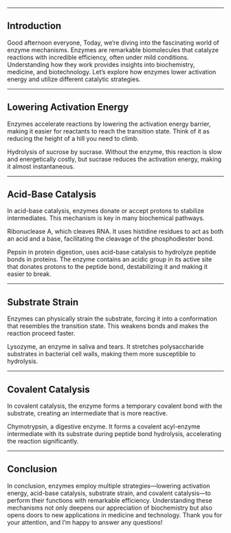 
---

## Introduction

Good afternoon everyone,
Today, we’re diving into the fascinating world of enzyme mechanisms. Enzymes are remarkable biomolecules that catalyze reactions with incredible efficiency, often under mild conditions. Understanding how they work provides insights into biochemistry, medicine, and biotechnology. Let’s explore how enzymes lower activation energy and utilize different catalytic strategies.


---

## Lowering Activation Energy

Enzymes accelerate reactions by lowering the activation energy barrier, making it easier for reactants to reach the transition state. Think of it as reducing the height of a hill you need to climb.

Hydrolysis of sucrose by sucrase. Without the enzyme, this reaction is slow and energetically costly, but sucrase reduces the activation energy, making it almost instantaneous.


---

## Acid-Base Catalysis

In acid-base catalysis, enzymes donate or accept protons to stabilize intermediates. This mechanism is key in many biochemical pathways.

Ribonuclease A, which cleaves RNA. It uses histidine residues to act as both an acid and a base, facilitating the cleavage of the phosphodiester bond.

Pepsin in protein digestion, uses acid-base catalysis to hydrolyze peptide bonds in proteins. The enzyme contains an acidic group in its active site that donates protons to the peptide bond, destabilizing it and making it easier to break.


---

## Substrate Strain

Enzymes can physically strain the substrate, forcing it into a conformation that resembles the transition state. This weakens bonds and makes the reaction proceed faster.

Lysozyme, an enzyme in saliva and tears. It stretches polysaccharide substrates in bacterial cell walls, making them more susceptible to hydrolysis.

---

## Covalent Catalysis

In covalent catalysis, the enzyme forms a temporary covalent bond with the substrate, creating an intermediate that is more reactive.

Chymotrypsin, a digestive enzyme. It forms a covalent acyl-enzyme intermediate with its substrate during peptide bond hydrolysis, accelerating the reaction significantly.


---

## Conclusion

In conclusion, enzymes employ multiple strategies—lowering activation energy, acid-base catalysis, substrate strain, and covalent catalysis—to perform their functions with remarkable efficiency. Understanding these mechanisms not only deepens our appreciation of biochemistry but also opens doors to new applications in medicine and technology. Thank you for your attention, and I’m happy to answer any questions!